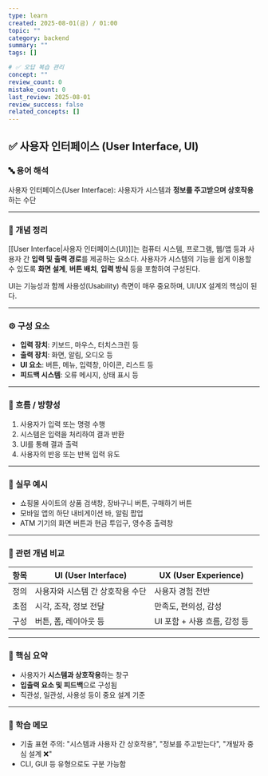 ```yaml
---
type: learn
created: 2025-08-01(금) / 01:00
topic: ""
category: backend
summary: ""
tags: []

# ✅ 오답 복습 관리
concept: ""
review_count: 0
mistake_count: 0
last_review: 2025-08-01
review_success: false
related_concepts: []
---
```

## ✅ 사용자 인터페이스 (User Interface, UI)

### 🔤 용어 해석  
사용자 인터페이스(User Interface): 사용자가 시스템과 **정보를 주고받으며 상호작용**하는 수단

---

### 📌 개념 정리  
[[User Interface|사용자 인터페이스(UI)]]는 컴퓨터 시스템, 프로그램, 웹/앱 등과 사용자 간 **입력 및 출력 경로**를 제공하는 요소다. 사용자가 시스템의 기능을 쉽게 이용할 수 있도록 **화면 설계**, **버튼 배치**, **입력 방식** 등을 포함하여 구성된다.  

UI는 기능성과 함께 사용성(Usability) 측면이 매우 중요하며, UI/UX 설계의 핵심이 된다.

---

### ⚙️ 구성 요소  
- **입력 장치**: 키보드, 마우스, 터치스크린 등  
- **출력 장치**: 화면, 알림, 오디오 등  
- **UI 요소**: 버튼, 메뉴, 입력창, 아이콘, 리스트 등  
- **피드백 시스템**: 오류 메시지, 상태 표시 등

---

### 🧭 흐름 / 방향성  
1. 사용자가 입력 또는 명령 수행  
2. 시스템은 입력을 처리하여 결과 반환  
3. UI를 통해 결과 출력  
4. 사용자의 반응 또는 반복 입력 유도

---

### 💬 실무 예시  
- 쇼핑몰 사이트의 상품 검색창, 장바구니 버튼, 구매하기 버튼  
- 모바일 앱의 하단 내비게이션 바, 알림 팝업  
- ATM 기기의 화면 버튼과 현금 투입구, 영수증 출력창

---

### 🔁 관련 개념 비교  

| 항목 | UI (User Interface) | UX (User Experience) |
|------|----------------------|------------------------|
| 정의 | 사용자와 시스템 간 상호작용 수단 | 사용자 경험 전반 |
| 초점 | 시각, 조작, 정보 전달 | 만족도, 편의성, 감성 |
| 구성 | 버튼, 폼, 레이아웃 등 | UI 포함 + 사용 흐름, 감정 등 |

---

### 🎯 핵심 요약  
- 사용자가 **시스템과 상호작용**하는 창구  
- **입출력 요소 및 피드백**으로 구성됨  
- 직관성, 일관성, 사용성 등이 중요 설계 기준

---

### 🧠 학습 메모  
- 기출 표현 주의: "시스템과 사용자 간 상호작용", "정보를 주고받는다", "개발자 중심 설계 ❌"  
- CLI, GUI 등 유형으로도 구분 가능함
